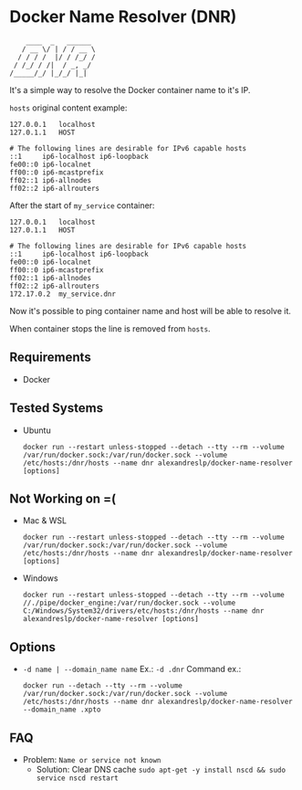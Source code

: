 # Docker Name Resolver (DNR)
```
    ____  _   ______  
   / __ \/ | / / __ \ 
  / / / /  |/ / /_/ / 
 / /_/ / /|  / _, _/  
/_____/_/ |_/_/ |_|   
```
It's a simple way to resolve the Docker container name to it's IP.

`hosts` original content example:
```
127.0.0.1	localhost
127.0.1.1	HOST

# The following lines are desirable for IPv6 capable hosts
::1     ip6-localhost ip6-loopback
fe00::0 ip6-localnet
ff00::0 ip6-mcastprefix
ff02::1 ip6-allnodes
ff02::2	ip6-allrouters
```

After the start of `my_service` container:
```
127.0.0.1	localhost
127.0.1.1	HOST

# The following lines are desirable for IPv6 capable hosts
::1     ip6-localhost ip6-loopback
fe00::0 ip6-localnet
ff00::0 ip6-mcastprefix
ff02::1 ip6-allnodes
ff02::2	ip6-allrouters
172.17.0.2	my_service.dnr
```

Now it's possible to ping container name and host will be able to resolve it.

When container stops the line is removed from `hosts`.

## Requirements
- Docker

## Tested Systems
- Ubuntu  
  ```
  docker run --restart unless-stopped --detach --tty --rm --volume /var/run/docker.sock:/var/run/docker.sock --volume /etc/hosts:/dnr/hosts --name dnr alexandreslp/docker-name-resolver [options]
  ```

## Not Working on =(
- Mac & WSL  
  ```
  docker run --restart unless-stopped --detach --tty --rm --volume /var/run/docker.sock:/var/run/docker.sock --volume /etc/hosts:/dnr/hosts --name dnr alexandreslp/docker-name-resolver [options]
  ```
- Windows  
  ```
  docker run --restart unless-stopped --detach --tty --rm --volume //./pipe/docker_engine:/var/run/docker.sock --volume C:/Windows/System32/drivers/etc/hosts:/dnr/hosts --name dnr alexandreslp/docker-name-resolver [options]
  ```

## Options
- `-d name | --domain_name name` Ex.: `-d .dnr`
  Command ex.:
  ```
  docker run --detach --tty --rm --volume /var/run/docker.sock:/var/run/docker.sock --volume /etc/hosts:/dnr/hosts --name dnr alexandreslp/docker-name-resolver --domain_name .xpto
  ```
## FAQ
- Problem: `Name or service not known`
    - Solution: Clear DNS cache `sudo apt-get -y install nscd && sudo service nscd restart`
